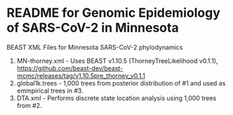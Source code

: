 # README for Genomic Epidemiology of SARS-CoV-2 in Minnesota

BEAST XML Files for Minnesota SARS-CoV-2 phylodynamics

1. MN-thorney.xml - Uses BEAST v1.10.5 (ThorneyTreeLikelihood v0.1.1), https://github.com/beast-dev/beast-mcmc/releases/tag/v1.10.5pre_thorney_v0.1.1
2. global1k.trees - 1,000 trees from posterior distribution of #1 and used as emmpirical trees in #3.
3. DTA.xml - Performs discrete state location analysis using 1,000 trees from #2.

